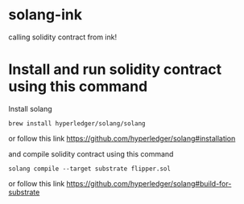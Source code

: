 # solang-ink
calling solidity contract from ink!

# Install and run solidity contract using this command 

Install solang

`brew install hyperledger/solang/solang`

or
follow this link https://github.com/hyperledger/solang#installation

and
compile solidity contract using this command

`solang compile --target substrate flipper.sol`

or
follow this link https://github.com/hyperledger/solang#build-for-substrate
